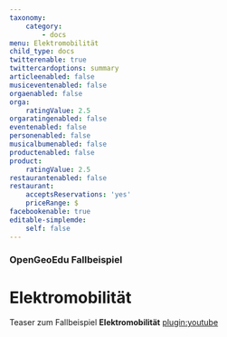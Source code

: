 ```yaml
---
taxonomy:
    category:
        - docs
menu: Elektromobilität
child_type: docs
twitterenable: true
twittercardoptions: summary
articleenabled: false
musiceventenabled: false
orgaenabled: false
orga:
    ratingValue: 2.5
orgaratingenabled: false
eventenabled: false
personenabled: false
musicalbumenabled: false
productenabled: false
product:
    ratingValue: 2.5
restaurantenabled: false
restaurant:
    acceptsReservations: 'yes'
    priceRange: $
facebookenable: true
editable-simplemde:
    self: false
---
```


### OpenGeoEdu Fallbeispiel

# Elektromobilität

Teaser zum Fallbeispiel **Elektromobilität**
[plugin:youtube](https://youtu.be/rEB3Oti20CI)